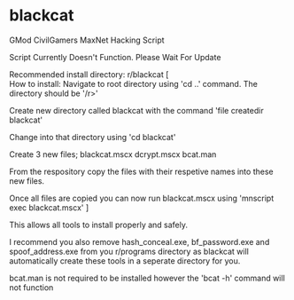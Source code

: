# blackcat
GMod CivilGamers MaxNet Hacking Script

Script Currently Doesn't Function. Please Wait For Update

Recommended install directory:
  r/blackcat
[  
How to install:
Navigate to root directory using 'cd ..' command. The directory should be '/r>'

Create new directory called blackcat with the command 'file createdir blackcat'

Change into that directory using 'cd blackcat'

Create 3 new files;
blackcat.mscx
dcrypt.mscx
bcat.man

From the respository copy the files with their respetive names into these new files.

Once all files are copied you can now run blackcat.mscx using 'mnscript exec blackcat.mscx'
]
  
This allows all tools to install properly and safely.

I recommend you also remove hash_conceal.exe, bf_password.exe and spoof_address.exe from you r/programs directory as blackcat will automatically create these tools in a seperate directory for you.


bcat.man is not required to be installed however the 'bcat -h' command will not function
